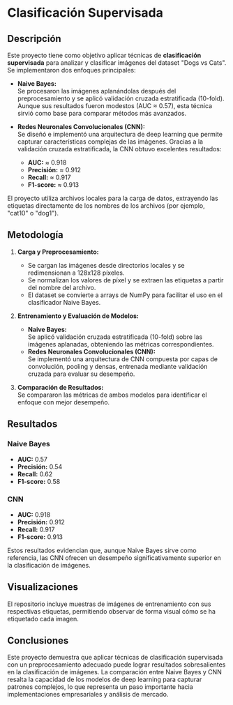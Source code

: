 # Clasificación Supervisada

## Descripción

Este proyecto tiene como objetivo aplicar técnicas de **clasificación supervisada** para analizar y clasificar imágenes del dataset "Dogs vs Cats". Se implementaron dos enfoques principales:

- **Naive Bayes:**  
  Se procesaron las imágenes aplanándolas después del preprocesamiento y se aplicó validación cruzada estratificada (10-fold). Aunque sus resultados fueron modestos (AUC ≈ 0.57), esta técnica sirvió como base para comparar métodos más avanzados.

- **Redes Neuronales Convolucionales (CNN):**  
  Se diseñó e implementó una arquitectura de deep learning que permite capturar características complejas de las imágenes. Gracias a la validación cruzada estratificada, la CNN obtuvo excelentes resultados:
  - **AUC:** ≈ 0.918  
  - **Precisión:** ≈ 0.912  
  - **Recall:** ≈ 0.917  
  - **F1-score:** ≈ 0.913  

El proyecto utiliza archivos locales para la carga de datos, extrayendo las etiquetas directamente de los nombres de los archivos (por ejemplo, "cat10" o "dog1").

## Metodología

1. **Carga y Preprocesamiento:**  
   - Se cargan las imágenes desde directorios locales y se redimensionan a 128x128 píxeles.  
   - Se normalizan los valores de píxel y se extraen las etiquetas a partir del nombre del archivo.  
   - El dataset se convierte a arrays de NumPy para facilitar el uso en el clasificador Naive Bayes.

2. **Entrenamiento y Evaluación de Modelos:**  
   - **Naive Bayes:**  
     Se aplicó validación cruzada estratificada (10-fold) sobre las imágenes aplanadas, obteniendo las métricas correspondientes.
   - **Redes Neuronales Convolucionales (CNN):**  
     Se implementó una arquitectura de CNN compuesta por capas de convolución, pooling y densas, entrenada mediante validación cruzada para evaluar su desempeño.

3. **Comparación de Resultados:**  
   Se compararon las métricas de ambos modelos para identificar el enfoque con mejor desempeño.

## Resultados

### Naive Bayes
- **AUC:** 0.57  
- **Precisión:** 0.54  
- **Recall:** 0.62  
- **F1-score:** 0.58  

### CNN
- **AUC:** 0.918  
- **Precisión:** 0.912  
- **Recall:** 0.917  
- **F1-score:** 0.913  

Estos resultados evidencian que, aunque Naive Bayes sirve como referencia, las CNN ofrecen un desempeño significativamente superior en la clasificación de imágenes.

## Visualizaciones

El repositorio incluye muestras de imágenes de entrenamiento con sus respectivas etiquetas, permitiendo observar de forma visual cómo se ha etiquetado cada imagen.

## Conclusiones

Este proyecto demuestra que aplicar técnicas de clasificación supervisada con un preprocesamiento adecuado puede lograr resultados sobresalientes en la clasificación de imágenes. La comparación entre Naive Bayes y CNN resalta la capacidad de los modelos de deep learning para capturar patrones complejos, lo que representa un paso importante hacia implementaciones empresariales y análisis de mercado.
